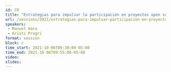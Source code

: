 ```yaml
---
id: C0
title: "Estrategias para impulsar la participación en proyectos open source"
url: /sessions/2021/estrategias-para-impulsar-participacion-en-proyectos-open-source
speakers:
 - Manuel Haro
 - Kristi Progri
format: session
block: c
time_start: 2021-10-06T09:30:00-05:00
time_end: 2021-10-06T09:55:00-05:00
video:
slides:
---
```

